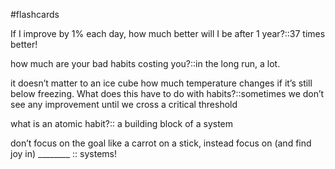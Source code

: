 #flashcards

If I improve by 1% each day, how much better will I be after 1 year?::37 times better!

how much are your bad habits costing you?::in the long run, a lot.

it doesn’t matter to an ice cube how much temperature changes if it’s still below freezing. What does this have to do with habits?::sometimes we don’t see any improvement until we cross a critical threshold 

what is an atomic habit?:: a building block of a system 

don’t focus on the goal like a carrot on a stick, instead focus on (and find joy in) ________ :: systems!